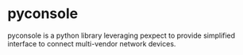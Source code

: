# pyconsole
pyconsole is a python library leveraging pexpect to provide simplified interface to connect multi-vendor network devices. 
